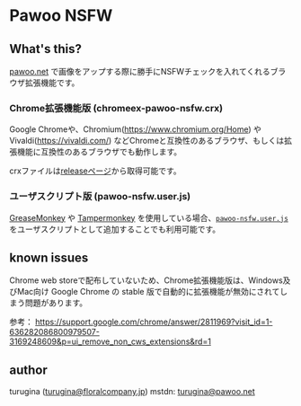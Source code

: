# Pawoo NSFW

## What's this?

[pawoo.net](https://pawoo.net/) で画像をアップする際に勝手にNSFWチェックを入れてくれるブラウザ拡張機能です。

### Chrome拡張機能版 (chromeex-pawoo-nsfw.crx)

Google Chromeや、Chromium(https://www.chromium.org/Home) や Vivaldi(https://vivaldi.com/) などChromeと互換性のあるブラウザ、もしくは拡張機能に互換性のあるブラウザでも動作します。

crxファイルは[releaseページ](https://github.com/turugina/chromeex-pawoo-nsfw/releases)から取得可能です。

### ユーザスクリプト版 (pawoo-nsfw.user.js)

[GreaseMonkey](http://www.greasespot.net/) や [Tampermonkey](http://tampermonkey.net/) を使用している場合、[`pawoo-nsfw.user.js`](https://github.com/turugina/chromeex-pawoo-nsfw/raw/master/pawoo-nsfw.user.js) をユーザスクリプトとして追加することでも利用可能です。

## known issues

Chrome web storeで配布していないため、Chrome拡張機能版は、Windows及びMac向け Google Chrome の stable 版で自動的に拡張機能が無効にされてしまう問題があります。

参考： https://support.google.com/chrome/answer/2811969?visit_id=1-636282086800979507-3169248609&p=ui_remove_non_cws_extensions&rd=1

## author

turugina (turugina@floralcompany.jp) mstdn: [turugina@pawoo.net](https://pawoo.net/@turugina)
 